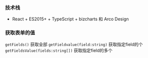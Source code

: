 ### 技术栈
- React + ES2015+ + TypeScript + bizcharts 和 Arco Design
### 获取表单的值
`getFields()` 获取全部
`getFieldvalue(field:string)` 获取指定field的个
`getFieldsValue(fields:string[])` 获取指定field的多个
